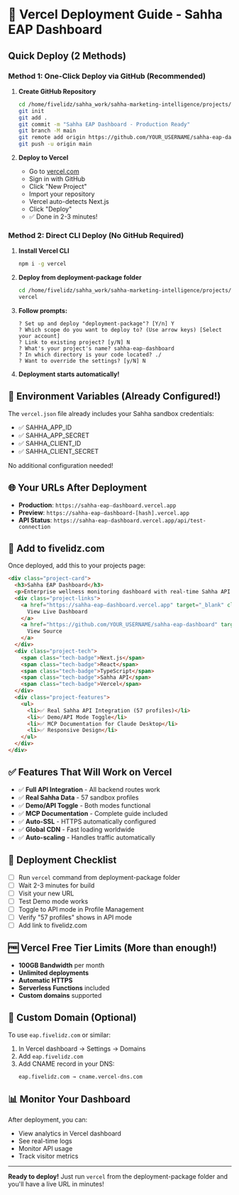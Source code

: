 # 🚀 Vercel Deployment Guide - Sahha EAP Dashboard

## Quick Deploy (2 Methods)

### Method 1: One-Click Deploy via GitHub (Recommended)

1. **Create GitHub Repository**
   ```bash
   cd /home/fivelidz/sahha_work/sahha-marketing-intelligence/projects/EAP/deployment-package
   git init
   git add .
   git commit -m "Sahha EAP Dashboard - Production Ready"
   git branch -M main
   git remote add origin https://github.com/YOUR_USERNAME/sahha-eap-dashboard.git
   git push -u origin main
   ```

2. **Deploy to Vercel**
   - Go to [vercel.com](https://vercel.com)
   - Sign in with GitHub
   - Click "New Project"
   - Import your repository
   - Vercel auto-detects Next.js
   - Click "Deploy"
   - ✅ Done in 2-3 minutes!

### Method 2: Direct CLI Deploy (No GitHub Required)

1. **Install Vercel CLI**
   ```bash
   npm i -g vercel
   ```

2. **Deploy from deployment-package folder**
   ```bash
   cd /home/fivelidz/sahha_work/sahha-marketing-intelligence/projects/EAP/deployment-package
   vercel
   ```

3. **Follow prompts:**
   ```
   ? Set up and deploy "deployment-package"? [Y/n] Y
   ? Which scope do you want to deploy to? (Use arrow keys) [Select your account]
   ? Link to existing project? [y/N] N
   ? What's your project's name? sahha-eap-dashboard
   ? In which directory is your code located? ./
   ? Want to override the settings? [y/N] N
   ```

4. **Deployment starts automatically!**

## 🔐 Environment Variables (Already Configured!)

The `vercel.json` file already includes your Sahha sandbox credentials:
- ✅ SAHHA_APP_ID
- ✅ SAHHA_APP_SECRET  
- ✅ SAHHA_CLIENT_ID
- ✅ SAHHA_CLIENT_SECRET

No additional configuration needed!

## 🌐 Your URLs After Deployment

- **Production**: `https://sahha-eap-dashboard.vercel.app`
- **Preview**: `https://sahha-eap-dashboard-[hash].vercel.app`
- **API Status**: `https://sahha-eap-dashboard.vercel.app/api/test-connection`

## 📝 Add to fivelidz.com

Once deployed, add this to your projects page:

```html
<div class="project-card">
  <h3>Sahha EAP Dashboard</h3>
  <p>Enterprise wellness monitoring dashboard with real-time Sahha API integration.</p>
  <div class="project-links">
    <a href="https://sahha-eap-dashboard.vercel.app" target="_blank" class="btn btn-primary">
      View Live Dashboard
    </a>
    <a href="https://github.com/YOUR_USERNAME/sahha-eap-dashboard" target="_blank" class="btn btn-secondary">
      View Source
    </a>
  </div>
  <div class="project-tech">
    <span class="tech-badge">Next.js</span>
    <span class="tech-badge">React</span>
    <span class="tech-badge">TypeScript</span>
    <span class="tech-badge">Sahha API</span>
    <span class="tech-badge">Vercel</span>
  </div>
  <div class="project-features">
    <ul>
      <li>✅ Real Sahha API Integration (57 profiles)</li>
      <li>✅ Demo/API Mode Toggle</li>
      <li>✅ MCP Documentation for Claude Desktop</li>
      <li>✅ Responsive Design</li>
    </ul>
  </div>
</div>
```

## ✅ Features That Will Work on Vercel

- ✅ **Full API Integration** - All backend routes work
- ✅ **Real Sahha Data** - 57 sandbox profiles  
- ✅ **Demo/API Toggle** - Both modes functional
- ✅ **MCP Documentation** - Complete guide included
- ✅ **Auto-SSL** - HTTPS automatically configured
- ✅ **Global CDN** - Fast loading worldwide
- ✅ **Auto-scaling** - Handles traffic automatically

## 🎯 Deployment Checklist

- [ ] Run `vercel` command from deployment-package folder
- [ ] Wait 2-3 minutes for build
- [ ] Visit your new URL
- [ ] Test Demo mode works
- [ ] Toggle to API mode in Profile Management
- [ ] Verify "57 profiles" shows in API mode
- [ ] Add link to fivelidz.com

## 🆓 Vercel Free Tier Limits (More than enough!)

- **100GB Bandwidth** per month
- **Unlimited deployments**
- **Automatic HTTPS**
- **Serverless Functions** included
- **Custom domains** supported

## 🔧 Custom Domain (Optional)

To use `eap.fivelidz.com` or similar:
1. In Vercel dashboard → Settings → Domains
2. Add `eap.fivelidz.com`
3. Add CNAME record in your DNS:
   ```
   eap.fivelidz.com → cname.vercel-dns.com
   ```

## 📊 Monitor Your Dashboard

After deployment, you can:
- View analytics in Vercel dashboard
- See real-time logs
- Monitor API usage
- Track visitor metrics

---

**Ready to deploy!** Just run `vercel` from the deployment-package folder and you'll have a live URL in minutes!